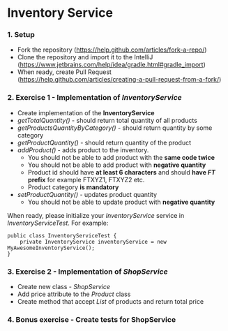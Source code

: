 # Inventory Service

### 1. Setup
* Fork the repository (https://help.github.com/articles/fork-a-repo/)
* Clone the repository and import it to the IntelliJ (https://www.jetbrains.com/help/idea/gradle.html#gradle_import)
* When ready, create Pull Request (https://help.github.com/articles/creating-a-pull-request-from-a-fork/)

### 2. Exercise 1 - Implementation of _InventoryService_

* Create implementation of the __InventoryService__
* _getTotalQuantity()_ - should return total quantity of all products
* _getProductsQuantityByCategory()_ - should return quantity by some category
* _getProductQuantity()_ - should return quantity of the product
* _addProduct()_ - adds product to the inventory.
    * You should not be able to add product with the **same code twice**
	* You should not be able to add product with **negative quantity**
	* Product id should have **at least 6 characters** and should **have _FT_ prefix** for example FTXYZ1, FTXYZ2 etc.
	* Product category **is mandatory**
* _setProductQuantity()_ - updates product quantity
	* You should not be able to update product with **negative quantity**

When ready, please initialize your _InventoryService_ service in _InventoryServiceTest_. For example:

    public class InventoryServiceTest {
        private InventoryService inventoryService = new MyAwesomeInventoryService();
    }

### 3. Exercise 2 - Implementation of _ShopService_

* Create new class - _ShopService_
* Add price attribute to the _Product_ class
* Create method that accept _List_ of products and return total price

### 4. Bonus exercise - Create tests for ShopService